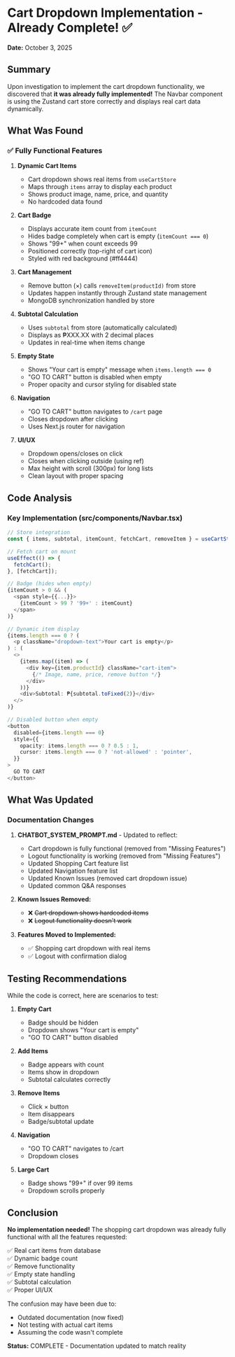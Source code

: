 # Cart Dropdown Implementation - Already Complete! ✅

**Date:** October 3, 2025

## Summary

Upon investigation to implement the cart dropdown functionality, we discovered that **it was already fully implemented!** The Navbar component is using the Zustand cart store correctly and displays real cart data dynamically.

## What Was Found

### ✅ Fully Functional Features

1. **Dynamic Cart Items**
   - Cart dropdown shows real items from `useCartStore`
   - Maps through `items` array to display each product
   - Shows product image, name, price, and quantity
   - No hardcoded data found

2. **Cart Badge**
   - Displays accurate item count from `itemCount`
   - Hides badge completely when cart is empty (`itemCount === 0`)
   - Shows "99+" when count exceeds 99
   - Positioned correctly (top-right of cart icon)
   - Styled with red background (#ff4444)

3. **Cart Management**
   - Remove button (×) calls `removeItem(productId)` from store
   - Updates happen instantly through Zustand state management
   - MongoDB synchronization handled by store

4. **Subtotal Calculation**
   - Uses `subtotal` from store (automatically calculated)
   - Displays as ₱XXX.XX with 2 decimal places
   - Updates in real-time when items change

5. **Empty State**
   - Shows "Your cart is empty" message when `items.length === 0`
   - "GO TO CART" button is disabled when empty
   - Proper opacity and cursor styling for disabled state

6. **Navigation**
   - "GO TO CART" button navigates to `/cart` page
   - Closes dropdown after clicking
   - Uses Next.js router for navigation

7. **UI/UX**
   - Dropdown opens/closes on click
   - Closes when clicking outside (using ref)
   - Max height with scroll (300px) for long lists
   - Clean layout with proper spacing

## Code Analysis

### Key Implementation (src/components/Navbar.tsx)

```typescript
// Store integration
const { items, subtotal, itemCount, fetchCart, removeItem } = useCartStore();

// Fetch cart on mount
useEffect(() => {
  fetchCart();
}, [fetchCart]);

// Badge (hides when empty)
{itemCount > 0 && (
  <span style={{...}}>
    {itemCount > 99 ? '99+' : itemCount}
  </span>
)}

// Dynamic item display
{items.length === 0 ? (
  <p className="dropdown-text">Your cart is empty</p>
) : (
  <>
    {items.map((item) => (
      <div key={item.productId} className="cart-item">
        {/* Image, name, price, remove button */}
      </div>
    ))}
    <div>Subtotal: ₱{subtotal.toFixed(2)}</div>
  </>
)}

// Disabled button when empty
<button 
  disabled={items.length === 0}
  style={{
    opacity: items.length === 0 ? 0.5 : 1,
    cursor: items.length === 0 ? 'not-allowed' : 'pointer',
  }}
>
  GO TO CART
</button>
```

## What Was Updated

### Documentation Changes

1. **CHATBOT_SYSTEM_PROMPT.md** - Updated to reflect:
   - Cart dropdown is fully functional (removed from "Missing Features")
   - Logout functionality is working (removed from "Missing Features")
   - Updated Shopping Cart feature list
   - Updated Navigation feature list
   - Updated Known Issues (removed cart dropdown issue)
   - Updated common Q&A responses

2. **Known Issues Removed:**
   - ❌ ~~Cart dropdown shows hardcoded items~~
   - ❌ ~~Logout functionality doesn't work~~

3. **Features Moved to Implemented:**
   - ✅ Shopping cart dropdown with real items
   - ✅ Logout with confirmation dialog

## Testing Recommendations

While the code is correct, here are scenarios to test:

1. **Empty Cart**
   - Badge should be hidden
   - Dropdown shows "Your cart is empty"
   - "GO TO CART" button disabled

2. **Add Items**
   - Badge appears with count
   - Items show in dropdown
   - Subtotal calculates correctly

3. **Remove Items**
   - Click × button
   - Item disappears
   - Badge/subtotal update

4. **Navigation**
   - "GO TO CART" navigates to /cart
   - Dropdown closes

5. **Large Cart**
   - Badge shows "99+" if over 99 items
   - Dropdown scrolls properly

## Conclusion

**No implementation needed!** The shopping cart dropdown was already fully functional with all the features requested:

✅ Real cart items from database  
✅ Dynamic badge count  
✅ Remove functionality  
✅ Empty state handling  
✅ Subtotal calculation  
✅ Proper UI/UX  

The confusion may have been due to:
- Outdated documentation (now fixed)
- Not testing with actual cart items
- Assuming the code wasn't complete

**Status:** COMPLETE - Documentation updated to match reality
